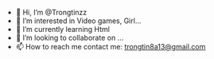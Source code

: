 - 👋 Hi, I’m @Trongtinzz
- 👀 I’m interested in Video games, Girl...
- 🌱 I’m currently learning Html
- 💞️ I’m looking to collaborate on ...
- 📫 How to reach me contact me: trongtin8a13@gmail.com

<!---
Trongtinzz/Trongtinzz is a ✨ special ✨ repository because its `README.md` (this file) appears on your GitHub profile.
You can click the Preview link to take a look at your changes.
--->
